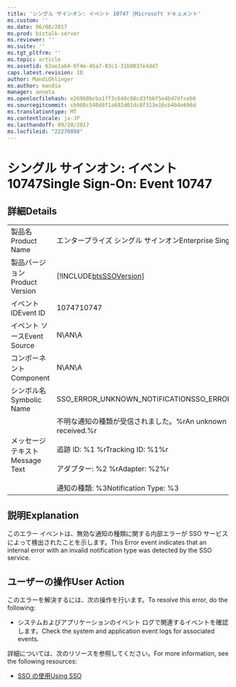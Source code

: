 ```yaml
---
title: 'シングル サインオン: イベント 10747 |Microsoft ドキュメント'
ms.custom: ''
ms.date: 06/08/2017
ms.prod: biztalk-server
ms.reviewer: ''
ms.suite: ''
ms.tgt_pltfrm: ''
ms.topic: article
ms.assetid: 63ae1ab4-0f4e-45a7-83c1-31b8037e4dd7
caps.latest.revision: 10
author: MandiOhlinger
ms.author: mandia
manager: anneta
ms.openlocfilehash: e26960bcba1ff3c640c88cd3fb6f5e4bd7dfceb6
ms.sourcegitcommit: cb908c540d8f1a692d01dc8f313e16cb4b4e696d
ms.translationtype: MT
ms.contentlocale: ja-JP
ms.lasthandoff: 09/20/2017
ms.locfileid: "22270898"
---
```

# <a name="single-sign-on-event-10747"></a><span data-ttu-id="26450-102">シングル サインオン: イベント 10747</span><span class="sxs-lookup"><span data-stu-id="26450-102">Single Sign-On: Event 10747</span></span>
## <a name="details"></a><span data-ttu-id="26450-103">詳細</span><span class="sxs-lookup"><span data-stu-id="26450-103">Details</span></span>  
  
|||  
|-|-|  
|<span data-ttu-id="26450-104">製品名</span><span class="sxs-lookup"><span data-stu-id="26450-104">Product Name</span></span>|<span data-ttu-id="26450-105">エンタープライズ シングル サインオン</span><span class="sxs-lookup"><span data-stu-id="26450-105">Enterprise Single Sign-On</span></span>|  
|<span data-ttu-id="26450-106">製品バージョン</span><span class="sxs-lookup"><span data-stu-id="26450-106">Product Version</span></span>|[!INCLUDE[btsSSOVersion](../includes/btsssoversion-md.md)]|  
|<span data-ttu-id="26450-107">イベント ID</span><span class="sxs-lookup"><span data-stu-id="26450-107">Event ID</span></span>|<span data-ttu-id="26450-108">10747</span><span class="sxs-lookup"><span data-stu-id="26450-108">10747</span></span>|  
|<span data-ttu-id="26450-109">イベント ソース</span><span class="sxs-lookup"><span data-stu-id="26450-109">Event Source</span></span>|<span data-ttu-id="26450-110">N\A</span><span class="sxs-lookup"><span data-stu-id="26450-110">N\A</span></span>|  
|<span data-ttu-id="26450-111">コンポーネント</span><span class="sxs-lookup"><span data-stu-id="26450-111">Component</span></span>|<span data-ttu-id="26450-112">N\A</span><span class="sxs-lookup"><span data-stu-id="26450-112">N\A</span></span>|  
|<span data-ttu-id="26450-113">シンボル名</span><span class="sxs-lookup"><span data-stu-id="26450-113">Symbolic Name</span></span>|<span data-ttu-id="26450-114">SSO_ERROR_UNKNOWN_NOTIFICATION</span><span class="sxs-lookup"><span data-stu-id="26450-114">SSO_ERROR_UNKNOWN_NOTIFICATION</span></span>|  
|<span data-ttu-id="26450-115">メッセージ テキスト</span><span class="sxs-lookup"><span data-stu-id="26450-115">Message Text</span></span>|<span data-ttu-id="26450-116">不明な通知の種類が受信されました。%r</span><span class="sxs-lookup"><span data-stu-id="26450-116">An unknown notification type was received.%r</span></span><br /><br /> <span data-ttu-id="26450-117">追跡 ID: %1 %r</span><span class="sxs-lookup"><span data-stu-id="26450-117">Tracking ID: %1%r</span></span><br /><br /> <span data-ttu-id="26450-118">アダプター: %2 %r</span><span class="sxs-lookup"><span data-stu-id="26450-118">Adapter: %2%r</span></span><br /><br /> <span data-ttu-id="26450-119">通知の種類: %3</span><span class="sxs-lookup"><span data-stu-id="26450-119">Notification Type: %3</span></span>|  
  
## <a name="explanation"></a><span data-ttu-id="26450-120">説明</span><span class="sxs-lookup"><span data-stu-id="26450-120">Explanation</span></span>  
 <span data-ttu-id="26450-121">このエラー イベントは、無効な通知の種類に関する内部エラーが SSO サービスによって検出されたことを示します。</span><span class="sxs-lookup"><span data-stu-id="26450-121">This Error event indicates that an internal error with an invalid notification type was detected by the SSO service.</span></span>  
  
## <a name="user-action"></a><span data-ttu-id="26450-122">ユーザーの操作</span><span class="sxs-lookup"><span data-stu-id="26450-122">User Action</span></span>  
 <span data-ttu-id="26450-123">このエラーを解決するには、次の操作を行います。</span><span class="sxs-lookup"><span data-stu-id="26450-123">To resolve this error, do the following:</span></span>  
  
-   <span data-ttu-id="26450-124">システムおよびアプリケーションのイベント ログで関連するイベントを確認します。</span><span class="sxs-lookup"><span data-stu-id="26450-124">Check the system and application event logs for associated events.</span></span>  
  
 <span data-ttu-id="26450-125">詳細については、次のリソースを参照してください。</span><span class="sxs-lookup"><span data-stu-id="26450-125">For more information, see the following resources:</span></span>  
  
-   [<span data-ttu-id="26450-126">SSO の使用</span><span class="sxs-lookup"><span data-stu-id="26450-126">Using SSO</span></span>](../core/using-sso.md)